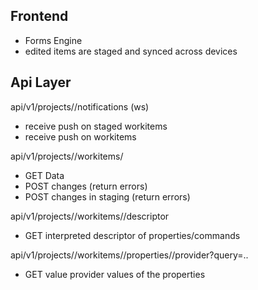 








## Frontend

- Forms Engine
- edited items are staged and synced across devices


## Api Layer

api/v1/projects/<project code>/notifications (ws)
- receive push on staged workitems
- receive push on workitems

api/v1/projects/<project code>/workitems/<work item id>
- GET Data
- POST changes (return errors)
- POST changes in staging (return errors)

api/v1/projects/<project code>/workitems/<work item id>/descriptor
- GET interpreted descriptor of properties/commands

api/v1/projects/<project code>/workitems/<work item id>/properties/<name>/provider?query=..
- GET value provider values of the properties